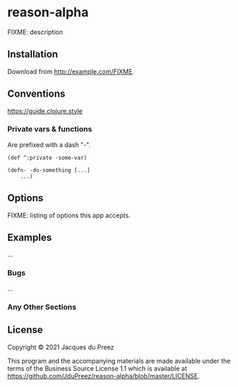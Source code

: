 # reason-alpha

FIXME: description

## Installation

Download from http://example.com/FIXME.

## Conventions

https://guide.clojure.style

### Private vars & functions
Are prefixed with a dash "-".
    
    (def ^:private -some-var)
    
    (defn- -do-something [...]
        ...)

## Options

FIXME: listing of options this app accepts.

## Examples

...

### Bugs

...

### Any Other Sections

## License

Copyright © 2021 Jacques du Preez

This program and the accompanying materials are made available under the
terms of the Business Source License 1.1 which is available at
https://github.com/JduPreez/reason-alpha/blob/master/LICENSE.

